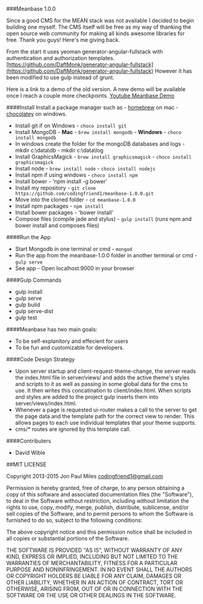 ###Meanbase 1.0.0

Since a good CMS for the MEAN stack was not available I decided to begin building one myself. The CMS itself will be free as my way of thanking the open source web community for making all kinds awesome libraries for free. Thank you guys! Here's me giving back.

From the start it uses yeoman generator-angular-fullstack with authentication and authorization templates.
[https://github.com/DaftMonk/generator-angular-fullstack](https://github.com/DaftMonk/generator-angular-fullstack) However it has been modified to use gulp instead of grunt.

Here is a link to a demo of the old version. A new demo will be available once I
reach a couple more checkpoints. [Youtube Meanbase Demo](http://youtu.be/tteztXru4eA)

####Install
Install a package manager such as 
		- [homebrew](http://brew.sh/) on mac
		- [chocolatey](https://chocolatey.org/) on windows. 
- Install git if on Windows
		- `choco install git`
- Install MongoDB
		- **Mac** - `brew install mongodb`
		- **Windows** - `choco install mongodb`
- In windows create the folder for the mongoDB databases and logs
		- mkdir c:\data\db
		- mkdir c:\data\log
- Install GraphicsMagick
		- `brew install graphicsmagick`
		- `choco install graphicsmagick`
- Install node
		- `brew install node`
		- `choco install nodejs`
- Install npm if using windows
		- `choco install npm`
- Install bower
		- 'npm install -g bower'
- Install my repository
		- `git clone https://github.com/codingfriend1/meanbase-1.0.0.git`
- Move into the cloned folder
		- `cd meanbase-1.0.0`
- Install npm packages
		- `npm install`
- Install bower packages
		- 'bower install'
- Compose files (compile jade and stylus)
		- `gulp install` (runs npm and bower install and composes files)

####Run the App
- Start Mongodb in one terminal or cmd
		- `mongod`
- Run the app from the meanbase-1.0.0 folder in another terminal or cmd
		- `gulp serve`
- See app
		- Open localhost:9000 in your browser

####Gulp Commands
- gulp install
- gulp serve
- gulp build
- gulp serve-dist
- gulp test

####Meanbase has two main goals:
- To be self-explanitory and effecient for users
- To be fun and customizable for developers. 

####Code Design Strategy
- Upon server startup and client-request-theme-change, the server reads the index.html file in server/views/ and adds the active theme's styles and scripts to it as well as passing in some global data for the cms to use. It then writes this concatination to client/index.html. When scripts and styles are added to the project gulp inserts them into server/views/index.html.
- Whenever a page is requested ui-router makes a call to the server to get the page data and the template path for the correct view to render. This allows pages to each use individual templates that your theme supports.
- cms/* routes are ignored by this template call.

####Contributers
- David Wible


##MIT LICENSE

Copyright 2013-2015 Jon Paul Miles codingfriend1@gmail.com

Permission is hereby granted, free of charge, to any person obtaining a copy of this software and associated documentation files (the "Software"), to deal in the Software without restriction, including without limitation the rights to use, copy, modify, merge, publish, distribute, sublicense, and/or sell copies of the Software, and to permit persons to whom the Software is furnished to do so, subject to the following conditions:

The above copyright notice and this permission notice shall be included in all copies or substantial portions of the Software.

THE SOFTWARE IS PROVIDED "AS IS", WITHOUT WARRANTY OF ANY KIND, EXPRESS OR IMPLIED, INCLUDING BUT NOT LIMITED TO THE WARRANTIES OF MERCHANTABILITY, FITNESS FOR A PARTICULAR PURPOSE AND NONINFRINGEMENT. IN NO EVENT SHALL THE AUTHORS OR COPYRIGHT HOLDERS BE LIABLE FOR ANY CLAIM, DAMAGES OR OTHER LIABILITY, WHETHER IN AN ACTION OF CONTRACT, TORT OR OTHERWISE, ARISING FROM, OUT OF OR IN CONNECTION WITH THE SOFTWARE OR THE USE OR OTHER DEALINGS IN THE SOFTWARE.

